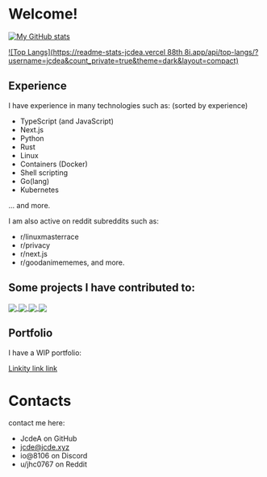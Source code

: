 
# Welcome! 

[![My GitHub stats](https://readme-stats-jcdea.vercel.app/api?username=JcdeA&count_private=true&theme=dark)](https://github.com/anuraghazra/github-readme-stats)

[![Top Langs](https://readme-stats-jcdea.vercel 88th 8i.app/api/top-langs/?username=jcdea&count_private=true&theme=dark&layout=compact)](https://github.com/anuraghazra/github-readme-stats)


## Experience
I have experience in many technologies such as:
  (sorted by experience)
  * TypeScript (and JavaScript)
  * Next.js
  * Python
  * Rust
  * Linux
  * Containers (Docker)
  * Shell scripting
  * Go(lang)
  * Kubernetes

  ... and more.
  


I am also active on reddit subreddits such as:
  * r/linuxmasterrace
  * r/privacy
  * r/next.js
  * r/goodanimememes, and more.
 
 


## Some projects I have contributed to:
<a href="https://github.com/liveduo/destack" >
  <img align="center" src="https://github-readme-stats.vercel.app/api/pin/?username=liveduo&repo=destack&theme=dark" />
</a>
<a href="https://github.com/team-int/web">
  <img align="center" src="https://github-readme-stats.vercel.app/api/pin/?username=team-int&repo=web&theme=dark" />
</a>

<a href="https://github.com/openannepro/qmk_firmware">
  <img align="center" src="https://github-readme-stats.vercel.app/api/pin/?username=openannepro&repo=qmk_firmware&theme=dark" />
</a>


<a href="https://github.com/jcdea/proxy">
  <img align="center" src="https://github-readme-stats.vercel.app/api/pin/?username=jcdea&repo=proxy&theme=dark" />
</a>

## Portfolio

I have a WIP portfolio:

[Linkity link link](https://jcde.xyz)

# Contacts

contact me here:
  * JcdeA on GitHub
  * jcde@jcde.xyz
  * io@8106 on Discord
  * u/jhc0767 on Reddit
  
  



